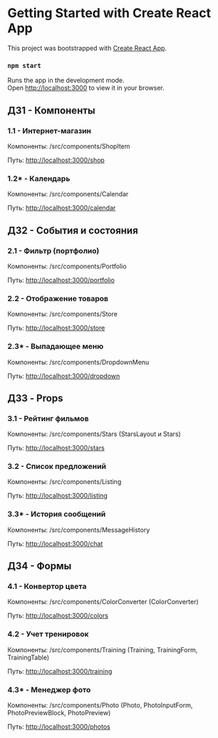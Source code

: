 # Getting Started with Create React App

This project was bootstrapped with [Create React App](https://github.com/facebook/create-react-app).

### `npm start`

Runs the app in the development mode.\
Open [http://localhost:3000](http://localhost:3000) to view it in your browser.


## ДЗ1 - Компоненты

### 1.1 - Интернет-магазин
Компоненты:
/src/components/ShopItem

Путь:
[http://localhost:3000/shop](http://localhost:3000/shop)

### 1.2* - Календарь
Компоненты:
/src/components/Calendar

Путь:
[http://localhost:3000/calendar](http://localhost:3000/calendar)


## ДЗ2 - События и состояния

### 2.1 - Фильтр (портфолио)
Компоненты:
/src/components/Portfolio

Путь:
[http://localhost:3000/portfolio](http://localhost:3000/portfolio)

### 2.2 - Отображение товаров
Компоненты:
/src/components/Store

Путь:
[http://localhost:3000/store](http://localhost:3000/store)

### 2.3* - Выпадающее меню
Компоненты:
/src/components/DropdownMenu

Путь:
[http://localhost:3000/dropdown](http://localhost:3000/dropdown)


## ДЗ3 - Props

### 3.1 - Рейтинг фильмов
Компоненты:
/src/components/Stars (StarsLayout и Stars)

Путь:
[http://localhost:3000/stars](http://localhost:3000/stars)

### 3.2 - Список предложений
Компоненты:
/src/components/Listing

Путь:
[http://localhost:3000/listing](http://localhost:3000/listing)

### 3.3* - История сообщений
Компоненты:
/src/components/MessageHistory

Путь:
[http://localhost:3000/chat](http://localhost:3000/chat)

## ДЗ4 - Формы

### 4.1 - Конвертор цвета
Компоненты:
/src/components/ColorConverter (ColorConverter)

Путь:
[http://localhost:3000/colors](http://localhost:3000/colors)

### 4.2 - Учет тренировок
Компоненты:
/src/components/Training (Training, TrainingForm, TrainingTable)

Путь:
[http://localhost:3000/training](http://localhost:3000/training)

### 4.3* - Менеджер фото
Компоненты:
/src/components/Photo (Photo, PhotoInputForm, PhotoPreviewBlock, PhotoPreview)

Путь:
[http://localhost:3000/photos](http://localhost:3000/photos)


